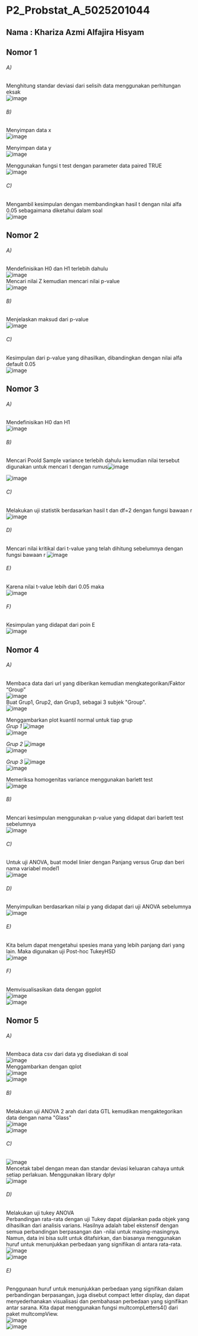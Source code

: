 # P2_Probstat_A_5025201044
## Nama : Khariza Azmi Alfajira Hisyam

## Nomor 1
###### A)
Menghitung standar deviasi dari selisih data menggunakan perhitungan eksak<br/>
![image](https://user-images.githubusercontent.com/72921762/170873858-d04676ac-a7b3-478a-9926-03aabf9aebd8.png)

###### B)
Menyimpan data x <br/>
![image](https://user-images.githubusercontent.com/72921762/170874476-c7e74d70-4d60-4394-8e92-b13edd7d0365.png) <br/>

Menyimpan data y<br/>
![image](https://user-images.githubusercontent.com/72921762/170875004-712266f1-bf17-4c63-a7b1-0820ee0c0428.png) <br/>

Menggunakan fungsi t test dengan parameter data paired TRUE <br/>
![image](https://user-images.githubusercontent.com/72921762/170875249-112ab34e-84e8-407f-87d9-6320f1c7826b.png) <br/>

###### C)
Mengambil kesimpulan dengan membandingkan hasil t dengan nilai alfa 0.05 sebagaimana diketahui dalam soal <br/>
![image](https://user-images.githubusercontent.com/72921762/170875798-fd9a0953-d650-4cc3-8848-4c6ae41aa148.png) <br/>

## Nomor 2
###### A)
Mendefinisikan H0 dan H1 terlebih dahulu <br/> 
![image](https://user-images.githubusercontent.com/72921762/170876212-2a554898-d683-4bfb-a362-48c2a8d8613c.png) <br/>
Mencari nilai Z kemudian mencari nilai p-value <br/>
![image](https://user-images.githubusercontent.com/72921762/170876388-afd177d4-c766-415d-b78e-fc722aae9664.png) <br/>

###### B)
Menjelaskan maksud dari p-value <br/>
![image](https://user-images.githubusercontent.com/72921762/170876490-c589f748-3006-4ca7-b15c-e788bdb4c9bf.png) <br/>

###### C)
Kesimpulan dari p-value yang dihasilkan, dibandingkan dengan nilai alfa default 0.05 <br/>
![image](https://user-images.githubusercontent.com/72921762/170876712-317097fb-c515-450a-bb67-e7516967e470.png) <br/>

## Nomor 3
###### A)
Mendefinisikan H0 dan H1 <br/>
![image](https://user-images.githubusercontent.com/72921762/170876990-6f861ff1-568a-4085-ba1b-09791642beb8.png) <br/>

###### B) 
Mencari Poold Sample variance terlebih dahulu kemudian nilai tersebut digunakan untuk mencari t dengan rumus![image](https://user-images.githubusercontent.com/72921762/170877767-29b0f52f-d672-48c1-b1c6-7ff8f40017ab.png) <br/>
 
![image](https://user-images.githubusercontent.com/72921762/170877085-0cb2e0ee-7fff-4d49-8a54-3299bcd39377.png) <br/>

###### C)
Melakukan uji statistik berdasarkan hasil t dan df=2 dengan fungsi bawaan r<br/>
![image](https://user-images.githubusercontent.com/72921762/170877813-e8fd8e0e-5007-4974-b541-62f6b51180d0.png) <br/>

###### D)
Mencari nilai kritikal dari t-value yang telah dihitung sebelumnya dengan fungsi bawaan r
![image](https://user-images.githubusercontent.com/72921762/170878085-7f154e0f-bdd6-4894-be2c-be0c20cd864d.png) <br/>

###### E)
Karena nilai t-value lebih dari 0.05 maka <br/>
![image](https://user-images.githubusercontent.com/72921762/170878418-dfca3532-96d0-420b-8799-c08e974d62fa.png) <br/>

###### F)
Kesimpulan yang didapat dari poin E <br/>
![image](https://user-images.githubusercontent.com/72921762/170878573-b4e043b4-0d4c-4c9e-990c-437db2c5ea6e.png) <br/>

## Nomor 4
###### A)
Membaca data dari url yang diberikan kemudian mengkategorikan/Faktor “Group” <br/>
![image](https://user-images.githubusercontent.com/72921762/170878815-1887a740-0d3b-4c6f-b23a-f9badaa7475e.png) <br/>
Buat Grup1, Grup2, dan Grup3, sebagai 3 subjek "Group".<br/>
![image](https://user-images.githubusercontent.com/72921762/170879285-549391ad-6725-4207-b996-28a4b7c858c6.png) <br/>

Menggambarkan plot kuantil normal untuk tiap grup <br/>
*Grup 1*
![image](https://user-images.githubusercontent.com/72921762/170879465-d1c76c49-3922-4d60-8e29-19db72a7bb22.png) <br/>
![image](https://user-images.githubusercontent.com/72921762/170879630-bfe8f7a4-a769-4041-bbed-d66e538c9d55.png) <br/>

*Grup 2*
![image](https://user-images.githubusercontent.com/72921762/170879760-b27dd41f-43c7-4e32-872a-c7c4117d38a5.png) <br/>
![image](https://user-images.githubusercontent.com/72921762/170879798-49781f13-7770-45a4-b867-c88f0f65c885.png) <br/>

*Grup 3*
![image](https://user-images.githubusercontent.com/72921762/170879827-bdea8a2f-3514-42ca-bf33-de4cec6c6264.png) <br/>
![image](https://user-images.githubusercontent.com/72921762/170879860-c1afd7e4-1fc9-4f3c-a7fe-6382dc72ac10.png) <br/>

Memeriksa homogenitas variance menggunakan barlett test <br/> 
![image](https://user-images.githubusercontent.com/72921762/170879899-ea04a2f8-a735-482f-a74b-756b628f4b26.png) <br/>

###### B)
Mencari kesimpulan menggunakan p-value yang didapat dari barlett test sebelumnya <br/>
![image](https://user-images.githubusercontent.com/72921762/170880072-967b09d3-036c-4fd0-8a05-c385670f8284.png) <br/>

###### C)
Untuk uji ANOVA, buat model linier dengan Panjang versus Grup dan beri nama variabel model1<br/>
![image](https://user-images.githubusercontent.com/72921762/170880197-a4081e4c-055c-4f18-b3d3-0b5b7071e5c5.png) <br/>

###### D)
Menyimpulkan berdasarkan nilai p yang didapat dari uji ANOVA sebelumnya <br/>
![image](https://user-images.githubusercontent.com/72921762/170880341-3af61072-4255-4e99-bffb-a834cac80f43.png) <br/>

###### E)
Kita belum dapat mengetahui spesies mana yang lebih panjang dari yang lain. Maka digunakan uji Post-hoc TukeyHSD <br/>
![image](https://user-images.githubusercontent.com/72921762/170880467-2cab2a7e-13ba-4fbf-80c0-18d04c3f297d.png) <br/>

###### F)
Memvisualisasikan data dengan ggplot <br/>
![image](https://user-images.githubusercontent.com/72921762/170880603-abcae369-9744-4368-a3bf-1a0dd0e4c83d.png) <br/>
![image](https://user-images.githubusercontent.com/72921762/170880632-4eddd04b-760b-4ffc-82e8-0404345c3893.png) <br/>

## Nomor 5
###### A)
Membaca data csv dari data yg disediakan di soal <br/>
![image](https://user-images.githubusercontent.com/72921762/170880693-ddc69127-a8a2-4431-9416-8c5b5cbbb998.png) <br/>
Menggambarkan dengan qplot <br/>
![image](https://user-images.githubusercontent.com/72921762/170880794-92b4cf1c-27a9-47ea-8214-7bbd28d2855f.png) <br/>
![image](https://user-images.githubusercontent.com/72921762/170880854-912e7a5b-8d90-41d2-8492-47635017af8e.png) <br/>

###### B)
Melakukan uji ANOVA 2 arah dari data GTL kemudikan mengaktegorikan data dengan nama "Glass"<br/>
![image](https://user-images.githubusercontent.com/72921762/170880915-0085ddfc-7b60-46a8-af22-2675cf376fdf.png) <br/>
![image](https://user-images.githubusercontent.com/72921762/170881028-fa2c872d-b1a2-48cf-9924-de36f9981187.png) <br/>

###### C)
![image](https://user-images.githubusercontent.com/72921762/170881141-a4936e20-7552-4b3d-b20a-4d6dd1b34e24.png) <br/>
Mencetak tabel dengan mean dan standar deviasi keluaran cahaya untuk setiap perlakuan. Menggunakan library dplyr <br/>
![image](https://user-images.githubusercontent.com/72921762/170881201-2bfb4b83-bc0b-416d-9541-20551798a3c6.png) <br/>

###### D)
Melakukan uji tukey ANOVA <br/>
Perbandingan rata-rata dengan uji Tukey dapat dijalankan pada objek yang dihasilkan dari analisis varians. Hasilnya adalah tabel ekstensif dengan semua perbandingan berpasangan dan -nilai untuk masing-masingnya. Namun, data ini bisa sulit untuk ditafsirkan, dan biasanya menggunakan huruf untuk menunjukkan perbedaan yang signifikan di antara rata-rata.
![image](https://user-images.githubusercontent.com/72921762/170881338-76775df9-f7ec-4933-9c90-41993771132c.png) <br/>
![image](https://user-images.githubusercontent.com/72921762/170881408-85a362d9-2f21-407a-bf94-a80ed8632f0d.png) <br/>

###### E)
Penggunaan huruf untuk menunjukkan perbedaan yang signifikan dalam perbandingan berpasangan, juga disebut compact letter display, dan dapat menyederhanakan visualisasi dan pembahasan perbedaan yang signifikan antar sarana. Kita dapat menggunakan fungsi multcompLetters4() dari paket multcompView. <br/>
![image](https://user-images.githubusercontent.com/72921762/170881783-626080c5-66d9-42e3-b9db-a3439c95d2b3.png) <br/>
![image](https://user-images.githubusercontent.com/72921762/170881846-7f55339d-a0ee-4b29-bbdd-df53a0c69412.png) <br/>

